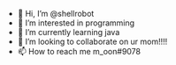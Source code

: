 - 👋 Hi, I’m @shellrobot
- 👀 I’m interested in programming
- 🌱 I’m currently learning java
- 💞️ I’m looking to collaborate on ur mom!!!!
- 📫 How to reach me m_oon#9078

